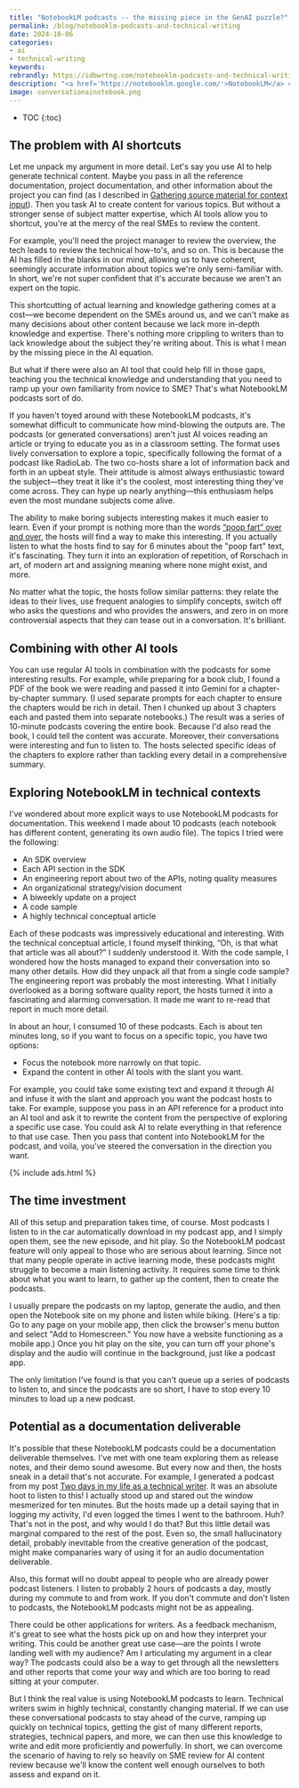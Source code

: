 ```yaml
---
title: "NotebookLM podcasts -- the missing piece in the GenAI puzzle?"
permalink: /blog/notebooklm-podcasts-and-technical-writing
date: 2024-10-06
categories:
- ai
- technical-writing
keywords: 
rebrandly: https://idbwrtng.com/notebooklm-podcasts-and-technical-writing
description: "<a href='https://notebooklm.google.com/'>NotebookLM</a> can automatically generate podcasts about any content you provide. In exploring these podcasts this week, I think they might complete a piece that was missing from the GenAI picture with tech comm: these podcasts can help you understand and learn the content you're working on, even when other AI techniques might shortcut that learning."
image: conversationainotebook.png
---
```


* TOC
{:toc}

## The problem with AI shortcuts

Let me unpack my argument in more detail. Let's say you use AI to help generate technical content. Maybe you pass in all the reference documentation, project documentation, and other information about the project you can find (as I described in [Gathering source material for context input](/ai/prompt-engineering-source-material-context.html)). Then you task AI to create content for various topics. But without a stronger sense of subject matter expertise, which AI tools allow you to shortcut, you're at the mercy of the real SMEs to review the content. 

For example, you'll need the project manager to review the overview, the tech leads to review the technical how-to's, and so on. This is because the AI has filled in the blanks in our mind, allowing us to have coherent, seemingly accurate information about topics we're only semi-familiar with. In short, we're not super confident that it's accurate because we aren't an expert on the topic.

This shortcutting of actual learning and knowledge gathering comes at a cost&mdash;we become dependent on the SMEs around us, and we can't make as many decisions about other content because we lack more in-depth knowledge and expertise. There's nothing more crippling to writers than to lack knowledge about the subject they're writing about. This is what I mean by the missing piece in the AI equation.

But what if there were also an AI tool that could help fill in those gaps, teaching you the technical knowledge and understanding that you need to ramp up your own familiarity from novice to SME? That's what NotebookLM podcasts sort of do.

If you haven't toyed around with these NotebookLM podcasts, it's somewhat difficult to communicate how mind-blowing the outputs are. The podcasts (or generated conversations) aren't just AI voices reading an article or trying to educate you as in a classroom setting. The format uses lively conversation to explore a topic, specifically following the format of a podcast like RadioLab. The two co-hosts share a lot of information back and forth in an upbeat style. Their attitude is almost always enthusiastic toward the subject&mdash;they treat it like it's the coolest, most interesting thing they've come across. They can hype up nearly anything&mdash;this enthusiasm helps even the most mundane subjects come alive.

The ability to make boring subjects interesting makes it much easier to learn. Even if your prompt is nothing more than the words [“poop fart” over and over](https://x.com/kkuldar/status/1840680947873718396), the hosts will find a way to make this interesting. If you actually listen to what the hosts find to say for 6 minutes about the "poop fart" text, it's fascinating. They turn it into an exploration of repetition, of Rorschach in art, of modern art and assigning meaning where none might exist, and more.

No matter what the topic, the hosts follow similar patterns: they relate the ideas to their lives, use frequent analogies to simplify concepts, switch off who asks the questions and who provides the answers, and zero in on more controversial aspects that they can tease out in a conversation. It's brilliant.

## Combining with other AI tools

You can use regular AI tools in combination with the podcasts for some interesting results. For example, while preparing for a book club, I found a PDF of the book we were reading and passed it into Gemini for a chapter-by-chapter summary. (I used separate prompts for each chapter to ensure the chapters would be rich in detail. Then I chunked up about 3 chapters each and pasted them into separate notebooks.) The result was a series of 10-minute podcasts covering the entire book. Because I'd also read the book, I could tell the content was accurate. Moreover, their conversations were interesting and fun to listen to. The hosts selected specific ideas of the chapters to explore rather than tackling every detail in a comprehensive summary.

## Exploring NotebookLM in technical contexts

I've wondered about more explicit ways to use NotebookLM podcasts for documentation. This weekend I made about 10 podcasts (each notebook has different content, generating its own audio file). The topics I tried were the following:

* An SDK overview
* Each API section in the SDK
* An engineering report about two of the APIs, noting quality measures
* An organizational strategy/vision document
* A biweekly update on a project
* A code sample
* A highly technical conceptual article

Each of these podcasts was impressively educational and interesting. With the technical conceptual article, I found myself thinking, “Oh, is that what that article was all about?” I suddenly understood it. With the code sample, I wondered how the hosts managed to expand their conversation into so many other details. How did they unpack all that from a single code sample? The engineering report was probably the most interesting. What I initially overlooked as a boring software quality report, the hosts turned it into a fascinating and alarming conversation. It made me want to re-read that report in much more detail.

In about an hour, I consumed 10 of these podcasts. Each is about ten minutes long, so if you want to focus on a specific topic, you have two options:

* Focus the notebook more narrowly on that topic.
* Expand the content in other AI tools with the slant you want.

For example, you could take some existing text and expand it through AI and infuse it with the slant and approach you want the podcast hosts to take. For example, suppose you pass in an API reference for a product into an AI tool and ask it to rewrite the content from the perspective of exploring a specific use case. You could ask AI to relate everything in that reference to that use case. Then you pass that content into NotebookLM for the podcast, and voila, you've steered the conversation in the direction you want.

{% include ads.html %}

## The time investment

All of this setup and preparation takes time, of course. Most podcasts I listen to in the car automatically download in my podcast app, and I simply open them, see the new episode, and hit play. So the NotebookLM podcast feature will only appeal to those who are serious about learning. Since not that many people operate in active learning mode, these podcasts might struggle to become a main listening activity. It requires some time to think about what you want to learn, to gather up the content, then to create the podcasts.

I usually prepare the podcasts on my laptop, generate the audio, and then open the Notebook site on my phone and listen while biking. (Here's a tip: Go to any page on your mobile app, then click the browser's menu button and select "Add to Homescreen." You now have a website functioning as a mobile app.) Once you hit play on the site, you can turn off your phone's display and the audio will continue in the background, just like a podcast app.

The only limitation I've found is that you can't queue up a series of podcasts to listen to, and since the podcasts are so short, I have to stop every 10 minutes to load up a new podcast.

## Potential as a documentation deliverable

It's possible that these NotebookLM podcasts could be a documentation deliverable themselves. I've met with one team exploring them as release notes, and their demo sound awesome. But every now and then, the hosts sneak in a detail that's not accurate. For example, I generated a podcast from my post [Two days in my life as a technical writer](/blog/two-days-in-life-as-technical-writer-reflection). It was an absolute hoot to listen to this! I actually stood up and stared out the window mesmerized for ten minutes. But the hosts made up a detail saying that in logging my activity, I'd even logged the times I went to the bathroom. Huh? That's not in the post, and why would I do that? But this little detail was marginal compared to the rest of the post. Even so, the small hallucinatory detail, probably inevitable from the creative generation of the podcast, might make companaries wary of using it for an audio documentation deliverable.

Also, this format will no doubt appeal to people who are already power podcast listeners. I listen to probably 2 hours of podcasts a day, mostly during my commute to and from work. If you don't commute and don't listen to podcasts, the NotebookLM podcasts might not be as appealing.

There could be other applications for writers. As a feedback mechanism, it's great to see what the hosts pick up on and how they interpret your writing. This could be another great use case&mdash;are the points I wrote landing well with my audience? Am I articulating my argument in a clear way? The podcasts could also be a way to get through all the newsletters and other reports that come your way and which are too boring to read sitting at your computer. 

But I think the real value is using NotebookLM podcasts to learn. Technical writers swim in highly technical, constantly changing material. If we can use these conversational podcasts to stay ahead of the curve, ramping up quickly on technical topics, getting the gist of many different reports, strategies, technical papers, and more, we can then use this knowledge to write and edit more proficiently and powerfully. In short, we can overcome the scenario of having to rely so heavily on SME review for AI content review because we'll know the content well enough ourselves to both assess and expand on it.
